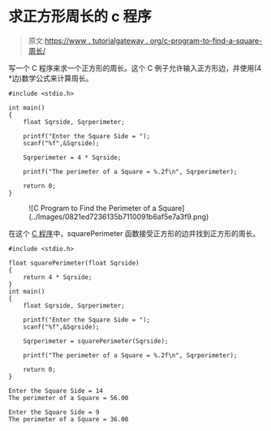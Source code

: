 # 求正方形周长的 c 程序

> 原文:[https://www . tutorialgateway . org/c-program-to-find-a-square-周长/](https://www.tutorialgateway.org/c-program-to-find-the-perimeter-of-a-square/)

写一个 C 程序来求一个正方形的周长。这个 C 例子允许输入正方形边，并使用(4 *边)数学公式来计算周长。

```
#include <stdio.h>

int main()
{
    float Sqrside, Sqrperimeter;

    printf("Enter the Square Side = ");
    scanf("%f",&Sqrside);

    Sqrperimeter = 4 * Sqrside;

    printf("The perimeter of a Square = %.2f\n", Sqrperimeter); 

    return 0;
}
```

<figure class="wp-block-image size-large">![C Program to Find the Perimeter of a Square](../Images/0821ed7236135b7110091b6af5e7a3f9.png)</figure>

在这个 [C 程序](https://www.tutorialgateway.org/c-programming-examples/)中，squarePerimeter 函数接受正方形的边并找到正方形的周长。

```
#include <stdio.h>

float squarePerimeter(float Sqrside)
{
    return 4 * Sqrside;
}
int main()
{
    float Sqrside, Sqrperimeter;

    printf("Enter the Square Side = ");
    scanf("%f",&Sqrside);

    Sqrperimeter = squarePerimeter(Sqrside);

    printf("The perimeter of a Square = %.2f\n", Sqrperimeter); 

    return 0;
}
```

```
Enter the Square Side = 14
The perimeter of a Square = 56.00

Enter the Square Side = 9
The perimeter of a Square = 36.00
```
